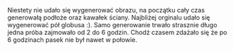 Niestety nie udało się wygenerować obrazu, na początku cały czas generowałą podłoże oraz kawałek ściany. Najbliżej orginalu udało się wygenerować pół globusa :). Samo generowanie trwało strasznie długo jedna próba zajmowało od 2 do 6 godzin. Chodź czasem zdażało się że po 6 godzinach pasek nie był nawet w połowie.